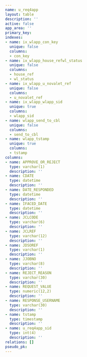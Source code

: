 ```yaml
---
name: u_req4app
layout: table
description: ''
active: false
app_area: ''
primary_key: 
indexes:
- name: ix_wlapp_con_key
  unique: false
  columns:
  - con_key
- name: ix_wlapp_house_refwl_status
  unique: false
  columns:
  - house_ref
  - wl_status
- name: ix_wlapp_u_novalet_ref
  unique: false
  columns:
  - u_novalet_ref
- name: ix_wlapp_wlapp_sid
  unique: true
  columns:
  - wlapp_sid
- name: wlapp_send_to_cbl
  unique: false
  columns:
  - send_to_cbl
- name: wlapp_tstamp
  unique: true
  columns:
  - tstamp
columns:
- name: APPROVE_OR_REJECT
  type: varchar(1)
  description: ''
- name: CDATE
  type: datetime
  description: ''
- name: DATE_RESPONDED
  type: datetime
  description: ''
- name: IFACED_DATE
  type: datetime
  description: ''
- name: JCLCODE
  type: varchar(6)
  description: ''
- name: JCLREF
  type: varchar(12)
  description: ''
- name: JDSOREF
  type: varchar(1)
  description: ''
- name: JJOBNO
  type: varchar(8)
  description: ''
- name: REJECT_REASON
  type: varchar(30)
  description: ''
- name: REQUEST_VALUE
  type: numeric(12,2)
  description: ''
- name: RESPONSE_USERNAME
  type: varchar(30)
  description: ''
- name: tstamp
  type: timestamp
  description: ''
- name: u_req4app_sid
  type: int(4)
  description: ''
relations: []
pseudo_pk: 
---
```


